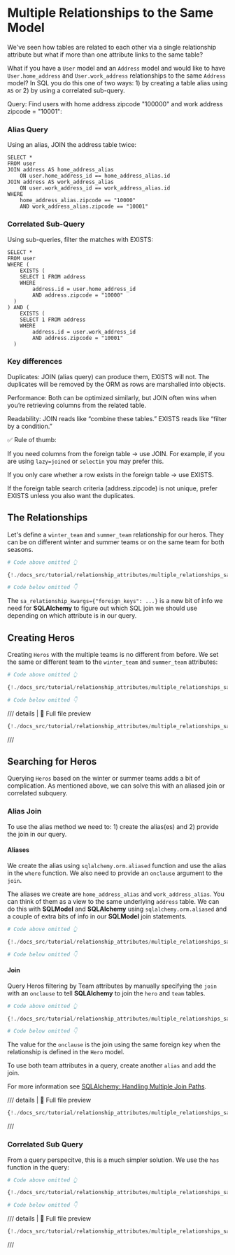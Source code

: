 # Multiple Relationships to the Same Model

We've seen how tables are related to each other via a single relationship attribute but what if more than
one attribute links to the same table?

What if you have a `User` model and an `Address` model and would like
to have `User.home_address` and `User.work_address` relationships to the same
`Address` model? In SQL you do this one of two ways: 1) by creating a table alias using `AS` or 2)
by using a correlated sub-query.

Query: Find users with home address zipcode "100000" and work address zipcode = "10001":

### Alias Query

Using an alias, JOIN the address table twice:
```
SELECT *
FROM user
JOIN address AS home_address_alias
    ON user.home_address_id == home_address_alias.id
JOIN address AS work_address_alias
    ON user.work_address_id == work_address_alias.id
WHERE
    home_address_alias.zipcode == "10000"
    AND work_address_alias.zipcode == "10001"
```

### Correlated Sub-Query
Using sub-queries, filter the matches with EXISTS:
```
SELECT *
FROM user
WHERE (
    EXISTS (
    SELECT 1 FROM address
    WHERE
        address.id = user.home_address_id
        AND address.zipcode = "10000"
  )
) AND (
    EXISTS (
    SELECT 1 FROM address
    WHERE
        address.id = user.work_address_id
        AND address.zipcode = "10001"
  )

```

### Key differences

Duplicates: JOIN (alias query) can produce them, EXISTS will not. The duplicates will be removed by the ORM
as rows are marshalled into objects.

Performance: Both can be optimized similarly, but JOIN often wins when you’re retrieving columns from the related table.

Readability: JOIN reads like “combine these tables.” EXISTS reads like “filter by a condition.”

✅ Rule of thumb:

If you need columns from the foreign table → use JOIN. For example, if you are using `lazy=joined` or `selectin` you may prefer this.

If you only care whether a row exists in the foreign table → use EXISTS.

If the foreign table search criteria (address.zipcode) is not unique, prefer EXISTS unless you also want the duplicates.

## The Relationships

Let's define a `winter_team` and `summer_team` relationship for our heros.  They can be on different
winter and summer teams or on the same team for both seasons.

```Python hl_lines="9 13"
# Code above omitted 👆

{!./docs_src/tutorial/relationship_attributes/multiple_relationships_same_model/tutorial001.py[ln:13-26]!}

# Code below omitted 👇
```

The `sa_relationship_kwargs={"foreign_keys": ...}` is a new bit of info we need for **SQLAlchemy** to
figure out which SQL join we should use depending on which attribute is in our query.

## Creating Heros

Creating `Heros` with the multiple teams is no different from before. We set the same or different
team to the `winter_team` and `summer_team` attributes:


```Python hl_lines="11-12 18-19"
# Code above omitted 👆

{!./docs_src/tutorial/relationship_attributes/multiple_relationships_same_model/tutorial001.py[ln:39-65]!}

# Code below omitted 👇
```

/// details | 👀 Full file preview

```Python
{!./docs_src/tutorial/relationship_attributes/multiple_relationships_same_model/tutorial001.py!}
```

///
## Searching for Heros

Querying `Heros` based on the winter or summer teams adds a bit of complication.  As
mentioned above, we can solve this with an aliased join or correlated subquery.

### Alias Join

To use the alias method we need to: 1) create the alias(es) and 2) provide the join in our query.

#### Aliases

We create the alias using `sqlalchemy.orm.aliased` function and use the alias in the `where` function.  We also
need to provide an `onclause` argument to the `join`.

The aliases we create are `home_address_alias` and `work_address_alias`.  You can think of them
as a view to the same underlying `address` table. We can do this with **SQLModel** and **SQLAlchemy** using `sqlalchemy.orm.aliased`
and a couple of extra bits of info in our **SQLModel** join statements.

```Python hl_lines="4"
# Code above omitted 👆

{!./docs_src/tutorial/relationship_attributes/multiple_relationships_same_model/tutorial001.py[ln:69-71]!}

# Code below omitted 👇
```

#### Join

Query Heros filtering by Team attributes by manually specifying the `join` with an `onclause` to tell **SQLAlchemy** to join the `hero` and `team` tables.

```Python hl_lines="9"
# Code above omitted 👆

{!./docs_src/tutorial/relationship_attributes/multiple_relationships_same_model/tutorial001.py[ln:69-89]!}

# Code below omitted 👇
```

The value for the `onclause` is the join using the same foreign key
when the relationship is defined in the `Hero` model.

To use both team attributes in a query, create another `alias` and add the join.

For more information see [SQLAlchemy: Handling Multiple Join Paths](https://docs.sqlalchemy.org/en/20/orm/join_conditions.html#handling-multiple-join-paths).

/// details | 👀 Full file preview

```Python
{!./docs_src/tutorial/relationship_attributes/multiple_relationships_same_model/tutorial001.py!}
```

///

### Correlated Sub Query

From a query perspecitve, this is a much simpler solution.  We use the `has` function in the query:

```Python hl_lines="6 7"
# Code above omitted 👆

{!./docs_src/tutorial/relationship_attributes/multiple_relationships_same_model/tutorial001.py[ln:93-123]!}

# Code below omitted 👇
```
/// details | 👀 Full file preview

```Python
{!./docs_src/tutorial/relationship_attributes/multiple_relationships_same_model/tutorial001.py!}
```

///
